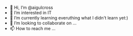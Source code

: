 - 👋 Hi, I’m @aigulcross
- 👀 I’m interested in IT
- 🌱 I’m currently learning everuthing what I didn't learn yet:)
- 💞️ I’m looking to collaborate on ...
- 📫 How to reach me ...

<!---
aigulcross/aigulcross is a ✨ special ✨ repository because its `README.md` (this file) appears on your GitHub profile.
You can click the Preview link to take a look at your changes.
--->
